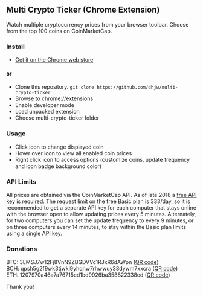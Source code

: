 ## Multi Crypto Ticker (Chrome Extension)
Watch multiple cryptocurrency prices from your browser toolbar. Choose from the top 100 coins on CoinMarketCap.

### Install
- [Get it on the Chrome web store](https://chrome.google.com/webstore/detail/mckpoliiiknakdcaoabkkdbbenopnabl)

#### or
- Clone this repository. `git clone https://github.com/dhjw/multi-crypto-ticker`
- Browse to chrome://extensions
- Enable developer mode
- Load unpacked extension
- Choose multi-crypto-ticker folder

### Usage
- Click icon to change displayed coin
- Hover over icon to view all enabled coin prices
- Right click icon to access options (customize coins, update frequency and icon badge background color)

### API Limits
All prices are obtained via the CoinMarketCap API. As of late 2018 a [free API key](https://pro.coinmarketcap.com/) is required. The request limit on the free Basic plan is 333/day, so it is recommended to get a separate API key for each computer that stays online with the browser open to allow updating prices every 5 minutes. Alternately, for two computers you can set the update frequency to every 9 minutes, or on three computers every 14 minutes, to stay within the Basic plan limits using a single API key.

### Donations
BTC: 3LMSJ7w12Fj8VnN9ZBGDVVc1RJxR6dAWpn ([QR code](http://chart.apis.google.com/chart?chs=300x300&cht=qr&choe=ISO-8859-1&chl=3LMSJ7w12Fj8VnN9ZBGDVVc1RJxR6dAWpn))\
BCH: qpsh5g2f9wk3tjwkl9yhqnw7rhwwuy38dywm7xxcra ([QR code](http://chart.apis.google.com/chart?chs=300x300&cht=qr&choe=ISO-8859-1&chl=bitcoincash:qpsh5g2f9wk3tjwkl9yhqnw7rhwwuy38dywm7xxcra))\
ETH: 1207970a46a7a76715cd1bd9926ba358822338ed ([QR code](http://chart.apis.google.com/chart?chs=300x300&cht=qr&choe=ISO-8859-1&chl=1207970a46a7a76715cd1bd9926ba358822338ed))

Thank you!